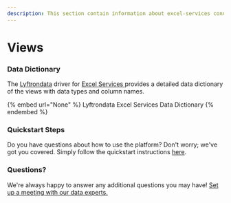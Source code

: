 ```yaml
---
description: This section contain information about excel-services connector views information
---
```


# Views

### Data Dictionary

The [Lyftrondata](https://www.lyftrondata.com/) driver for [Excel Services](None/)[ ](https://www.lyftrondata.com/integration/excel-services/)provides a detailed data dictionary of the views with data types and column names.

{% embed url="None" %}
Lyftrondata Excel Services Data Dictionary
{% endembed %}

### Quickstart Steps

Do you have questions about how to use the platform? Don't worry; we've got you covered. Simply follow the quickstart instructions [here](../README.md).

### Questions? <a href="#questions" id="questions"></a>

We're always happy to answer any additional questions you may have! [Set up a meeting with our data experts.](https://www.lyftrondata.com/book-a-meeting/)


